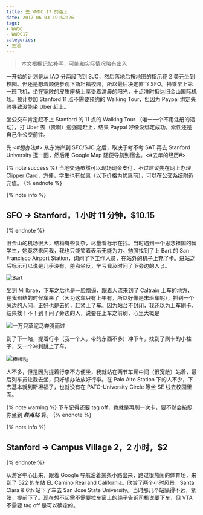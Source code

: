 ```yaml
---
title: 去 WWDC 17 的路上
date: 2017-06-03 19:52:26
tags:
- WWDC
- WWDC17
categories:
- 生活
---
```


> 本文根据记忆补写，可能和实际情况略有出入

一开始的计划是从 IAD 分两段飞到 SJC，然后落地后按地图的指示花 2 美元坐到校园。但还是想着顺便参观下斯坦福校园，所以最后决定直飞 SFO。搭乘早上第一班飞机，坐在宽敞的皮质座椅上享受着清晨的阳光，十点准时抵达旧金山国际机场。预计参加 Stanford 11 点不需要预约的 Walking Tour，但因为 Paypal 绑定失败导致没能坐 Uber 赶上。

坐公交车肯定赶不上 Stanford 的 11 点的 Walking Tour （唯一一个不用注册的活动），打 Uber 去（贵啊）勉强能赶上，结果 Paypal 好像没绑定成功，索性还是自己坐公交前往。


先 <#想办法#> 从东海岸到 SFO/SJC 之后，取决于考不考 SAT 再去 Stanford University 逛一圈，然后用 Google Map 随便导航到宿舍。<#去年的经历#>

{% note success %}
当地交通虽然可以现场现金支付，不过建议先在网上办理 [Clipper Card](https://www.clippercard.com)，方便，学生也有优惠（以下价格为优惠前），可以在公交系统附近充值。
{% endnote %}

{% note info %}
## SFO -> Stanford，1 小时 11 分钟，$10.15
{% endnote %}

旧金山的机场很大，结构有些复杂，尽量看标示在找。当时遇到一个思念祖国的留学生，她竟然来问我，我也只能笑着表示无能为力。勉强找到了上 Bart 的 San Francisco Airport Station，询问了下工作人员，在站外的机子上充了卡。进站之后标示可以说是几乎没有，差点坐反，辛亏我及时问了下旁边的人 ;)。

![Bart]()

坐到 Millbrae，下车之后也是一脸懵逼，跟着人流来到了 Caltrain 上车的地方，在我纠结的时候车来了（因为这车只有上午有，所以好像是末班车呢），抓到一个旁边的人问，正好也是去的，赶紧上了车。因为站台不封闭，我还以为上车刷卡，结果找！不！到！问了旁边的人，说要在上车之前刷，心里大概是

![一万只草泥马奔腾而过]()

到了下一站，提着行李（我一个人，带的东西不多）冲下车，找到了刷卡的小柱子，又一个冲刺跳上了车。

![棒棒哒]()

人不多，但是因为提着行李不方便坐，我就站在两节车厢中间（很宽敞）站着，最后列车员让我去坐，只好想办法放好行李。在 Palo Alto Station 下的人不少，下去基本就到斯坦福了，也就没有在 PATC-University Circle 等坐 SE 线去校园里面。

{% note warning %}
下车记得还要 tag off，也就是再刷一次卡，要不然会按照你坐到 ***终点站*** 算。
{% endnote %}

{% note info %}
## Stanford -> Campus Village 2，2 小时，$2
{% endnote %}

从游客中心出来，跟着 Google 导航沿着某条小路出来，路过很热闹的体育场，来到了 522 的车站 EL Camino Real and California。欣赏了两个小时风景，Santa Clara & 6th 站下了车去 San Jose State University。当时那几个站隔得不远，紧张，提前下了。现在想不起需不需要拉车窗上的绳子告诉司机说要下车，但 VTA 不需要 tag off 是可以确定的。
